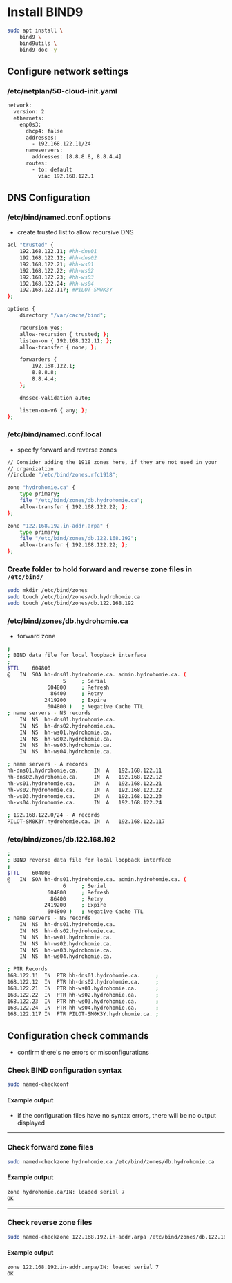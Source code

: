 # Install BIND9 
```bash
sudo apt install \
	bind9 \
	bind9utils \
	bind9-doc -y
```

## Configure network settings
### /etc/netplan/50-cloud-init.yaml
```bash
network:
  version: 2
  ethernets:
    enp0s3:
      dhcp4: false
      addresses:
        - 192.168.122.11/24
      nameservers:
        addresses: [8.8.8.8, 8.8.4.4]
      routes:
        - to: default
          via: 192.168.122.1
```

## DNS Configuration
### /etc/bind/named.conf.options
- create trusted list to allow recursive DNS

```bash
acl "trusted" {
	192.168.122.11;	#hh-dns01
	192.168.122.12;	#hh-dns02
	192.168.122.21;	#hh-ws01
	192.168.122.22;	#hh-ws02
	192.168.122.23;	#hh-ws03
	192.168.122.24;	#hh-ws04
	192.168.122.117; #PILOT-SM0K3Y
};

options {
	directory "/var/cache/bind";

	recursion yes;
	allow-recursion { trusted; };
	listen-on { 192.168.122.11; };
	allow-transfer { none; };

	forwarders {
		192.168.122.1;
		8.8.8.8;
		8.8.4.4;
	};

	dnssec-validation auto;

	listen-on-v6 { any; };
};
```

### /etc/bind/named.conf.local
- specify forward and reverse zones
```bash
// Consider adding the 1918 zones here, if they are not used in your
// organization
//include "/etc/bind/zones.rfc1918";

zone "hydrohomie.ca" {
	type primary;
	file "/etc/bind/zones/db.hydrohomie.ca";
	allow-transfer { 192.168.122.22; };
};

zone "122.168.192.in-addr.arpa" {
	type primary;
	file "/etc/bind/zones/db.122.168.192";
	allow-transfer { 192.168.122.22; };
};
```

### Create folder to hold forward and reverse zone files in `/etc/bind/`
```bash
sudo mkdir /etc/bind/zones
sudo touch /etc/bind/zones/db.hydrohomie.ca
sudo touch /etc/bind/zones/db.122.168.192
```

### /etc/bind/zones/db.hydrohomie.ca
- forward zone
```bash
;
; BIND data file for local loopback interface
;
$TTL	604800
@	IN	SOA	hh-dns01.hydrohomie.ca. admin.hydrohomie.ca. (
			      5		; Serial
			 604800		; Refresh
			  86400		; Retry
			2419200		; Expire
			 604800 )	; Negative Cache TTL
; name servers - NS records
	IN	NS	hh-dns01.hydrohomie.ca.
	IN	NS	hh-dns02.hydrohomie.ca.
	IN	NS	hh-ws01.hydrohomie.ca.
	IN	NS	hh-ws02.hydrohomie.ca.
	IN	NS	hh-ws03.hydrohomie.ca.
	IN	NS	hh-ws04.hydrohomie.ca.

; name servers - A records
hh-dns01.hydrohomie.ca.		IN	A	192.168.122.11
hh-dns02.hydrohomie.ca.		IN	A	192.168.122.12
hh-ws01.hydrohomie.ca.		IN	A	192.168.122.21
hh-ws02.hydrohomie.ca.		IN	A	192.168.122.22
hh-ws03.hydrohomie.ca.		IN	A	192.168.122.23
hh-ws04.hydrohomie.ca.		IN	A	192.168.122.24

; 192.168.122.0/24 - A records
PILOT-SM0K3Y.hydrohomie.ca.	IN	A	192.168.122.117
```

### /etc/bind/zones/db.122.168.192
```bash
;
; BIND reverse data file for local loopback interface
;
$TTL	604800
@	IN	SOA	hh-dns01.hydrohomie.ca. admin.hydrohomie.ca. (
			      6		; Serial
			 604800		; Refresh
			  86400		; Retry
			2419200		; Expire
			 604800 )	; Negative Cache TTL
; name servers - NS records
	IN	NS	hh-dns01.hydrohomie.ca.
	IN	NS	hh-dns02.hydrohomie.ca.
	IN	NS	hh-ws01.hydrohomie.ca.
	IN	NS	hh-ws02.hydrohomie.ca.
	IN	NS	hh-ws03.hydrohomie.ca.
	IN	NS	hh-ws04.hydrohomie.ca.

; PTR Records
168.122.11	IN	PTR	hh-dns01.hydrohomie.ca.		;
168.122.12	IN	PTR	hh-dns02.hydrohomie.ca.		;
168.122.21	IN	PTR	hh-ws01.hydrohomie.ca.		;
168.122.22	IN	PTR	hh-ws02.hydrohomie.ca.		;
168.122.23	IN	PTR	hh-ws03.hydrohomie.ca.		;
168.122.24	IN	PTR	hh-ws04.hydrohomie.ca.		;
168.122.117	IN	PTR	PILOT-SM0K3Y.hydrohomie.ca.	;
```

## Configuration check commands
- confirm there's no errors or misconfigurations

### Check BIND configuration syntax
```bash
sudo named-checkconf
```

#### Example output
- if the configuration files have no syntax errors, there will be no output displayed

----------------------

### Check forward zone files
```bash
sudo named-checkzone hydrohomie.ca /etc/bind/zones/db.hydrohomie.ca
```

#### Example output
```bash
zone hydrohomie.ca/IN: loaded serial 7
OK
```

----------------------

### Check reverse zone files
```bash
sudo named-checkzone 122.168.192.in-addr.arpa /etc/bind/zones/db.122.168.192
```

#### Example output
```bash
zone 122.168.192.in-addr.arpa/IN: loaded serial 7
OK
```

